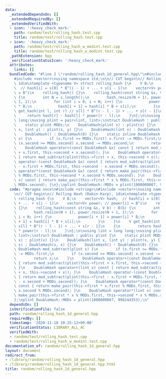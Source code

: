 ```yaml
---
data:
  _extendedDependsOn: []
  _extendedRequiredBy: []
  _extendedVerifiedWith:
  - icon: ':heavy_check_mark:'
    path: random/test/rolling_hash.test.cpp
    title: random/test/rolling_hash.test.cpp
  - icon: ':heavy_check_mark:'
    path: random/test/rolling_hash_w_modint.test.cpp
    title: random/test/rolling_hash_w_modint.test.cpp
  _pathExtension: hpp
  _verificationStatusIcon: ':heavy_check_mark:'
  attributes:
    links: []
  bundledCode: "#line 2 \"random/rolling_hash_1d_general.hpp\"\n#include <string>\n\
    #include <vector>\nusing namespace std;\n\n// CUT begin\n// Rolling Hash (Rabin-Karp),\
    \ 1dim\ntemplate <typename V> struct rolling_hash {\n    V B;\n    vector<V> hash;\
    \  // hash[i] = s[0] * B^(i - 1) + ... + s[i - 1]\n    vector<V> power; // power[i]\
    \ = B^i\n    rolling_hash() {}\n    rolling_hash(const string &s, V b) : B(b)\
    \ {\n        int N = s.length();\n        hash.resize(N + 1), power.resize(N +\
    \ 1, 1);\n        for (int i = 0; i < N; i++) {\n            power[i + 1] = power[i]\
    \ * B;\n            hash[i + 1] = hash[i] * B + s[i];\n        }\n    }\n    V\
    \ get_hash(int l, int r) // s[l] * B^(r - l - 1) + ... + s[r - 1]\n    {\n   \
    \     return hash[r] - hash[l] * power[r - l];\n    }\n};\n\nusing lint = long\
    \ long;\nusing plint = pair<lint, lint>;\nstruct DoubleHash : public plint {\n\
    \    static plint MODs;\n    DoubleHash(plint x) : plint(x) {}\n    DoubleHash(lint\
    \ x, lint y) : plint(x, y) {}\n    DoubleHash(lint x) : DoubleHash(x, x) {}\n\
    \    DoubleHash() : DoubleHash(0) {}\n    static inline DoubleHash mod_subtract(plint\
    \ x) {\n        if (x.first >= MODs.first) x.first -= MODs.first;\n        if\
    \ (x.second >= MODs.second) x.second -= MODs.second;\n        return x;\n    }\n\
    \    DoubleHash operator+(const DoubleHash &x) const { return mod_subtract(plint(this->first\
    \ + x.first, this->second + x.second)); }\n    DoubleHash operator+(lint x) const\
    \ { return mod_subtract(plint(this->first + x, this->second + x)); }\n    DoubleHash\
    \ operator-(const DoubleHash &x) const { return mod_subtract(plint(this->first\
    \ - x.first + MODs.first, this->second - x.second + MODs.second)); }\n    DoubleHash\
    \ operator*(const DoubleHash &x) const { return make_pair(this->first * x.first\
    \ % MODs.first, this->second * x.second % MODs.second); }\n    DoubleHash operator*(lint\
    \ x) const { return make_pair(this->first * x % MODs.first, this->second * x %\
    \ MODs.second); }\n};\nplint DoubleHash::MODs = plint(1000000007, 998244353);\n"
  code: "#pragma once\n#include <string>\n#include <vector>\nusing namespace std;\n\
    \n// CUT begin\n// Rolling Hash (Rabin-Karp), 1dim\ntemplate <typename V> struct\
    \ rolling_hash {\n    V B;\n    vector<V> hash;  // hash[i] = s[0] * B^(i - 1)\
    \ + ... + s[i - 1]\n    vector<V> power; // power[i] = B^i\n    rolling_hash()\
    \ {}\n    rolling_hash(const string &s, V b) : B(b) {\n        int N = s.length();\n\
    \        hash.resize(N + 1), power.resize(N + 1, 1);\n        for (int i = 0;\
    \ i < N; i++) {\n            power[i + 1] = power[i] * B;\n            hash[i\
    \ + 1] = hash[i] * B + s[i];\n        }\n    }\n    V get_hash(int l, int r) //\
    \ s[l] * B^(r - l - 1) + ... + s[r - 1]\n    {\n        return hash[r] - hash[l]\
    \ * power[r - l];\n    }\n};\n\nusing lint = long long;\nusing plint = pair<lint,\
    \ lint>;\nstruct DoubleHash : public plint {\n    static plint MODs;\n    DoubleHash(plint\
    \ x) : plint(x) {}\n    DoubleHash(lint x, lint y) : plint(x, y) {}\n    DoubleHash(lint\
    \ x) : DoubleHash(x, x) {}\n    DoubleHash() : DoubleHash(0) {}\n    static inline\
    \ DoubleHash mod_subtract(plint x) {\n        if (x.first >= MODs.first) x.first\
    \ -= MODs.first;\n        if (x.second >= MODs.second) x.second -= MODs.second;\n\
    \        return x;\n    }\n    DoubleHash operator+(const DoubleHash &x) const\
    \ { return mod_subtract(plint(this->first + x.first, this->second + x.second));\
    \ }\n    DoubleHash operator+(lint x) const { return mod_subtract(plint(this->first\
    \ + x, this->second + x)); }\n    DoubleHash operator-(const DoubleHash &x) const\
    \ { return mod_subtract(plint(this->first - x.first + MODs.first, this->second\
    \ - x.second + MODs.second)); }\n    DoubleHash operator*(const DoubleHash &x)\
    \ const { return make_pair(this->first * x.first % MODs.first, this->second *\
    \ x.second % MODs.second); }\n    DoubleHash operator*(lint x) const { return\
    \ make_pair(this->first * x % MODs.first, this->second * x % MODs.second); }\n\
    };\nplint DoubleHash::MODs = plint(1000000007, 998244353);\n"
  dependsOn: []
  isVerificationFile: false
  path: random/rolling_hash_1d_general.hpp
  requiredBy: []
  timestamp: '2020-11-18 20:25:12+09:00'
  verificationStatus: LIBRARY_ALL_AC
  verifiedWith:
  - random/test/rolling_hash.test.cpp
  - random/test/rolling_hash_w_modint.test.cpp
documentation_of: random/rolling_hash_1d_general.hpp
layout: document
redirect_from:
- /library/random/rolling_hash_1d_general.hpp
- /library/random/rolling_hash_1d_general.hpp.html
title: random/rolling_hash_1d_general.hpp
---
```

